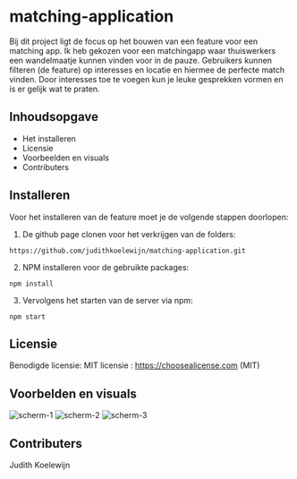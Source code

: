 # matching-application
Bij dit project ligt de focus op het bouwen van een feature voor een matching app. Ik heb gekozen voor een matchingapp waar thuiswerkers een wandelmaatje kunnen vinden voor in de pauze. Gebruikers kunnen filteren (de feature) op interesses en locatie en hiermee de perfecte match vinden. Door interesses toe te voegen kun je leuke gesprekken vormen en is er gelijk wat te praten. 

##  Inhoudsopgave

- Het installeren
- Licensie
- Voorbeelden en visuals 
- Contributers

##  Installeren

Voor het installeren van de feature moet je de volgende stappen doorlopen:
1. De github page clonen voor het verkrijgen van de folders:

```https://github.com/judithkoelewijn/matching-application.git```

2. NPM installeren voor de gebruikte packages:

```npm install```

3. Vervolgens het starten van de server via npm:

```npm start```

##  Licensie

Benodigde licensie: MIT licensie : https://choosealicense.com (MIT)

##  Voorbelden en visuals
![scherm-1](https://user-images.githubusercontent.com/74096730/117139377-7858d580-adac-11eb-9f94-1b3c5f1681df.png)
![scherm-2](https://user-images.githubusercontent.com/74096730/117139443-8b6ba580-adac-11eb-85ca-8394ef58b746.png)
![scherm-3](https://user-images.githubusercontent.com/74096730/117139447-8c9cd280-adac-11eb-98e9-d9091f36a050.png)

##  Contributers
Judith Koelewijn

